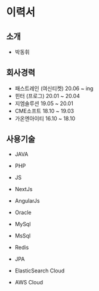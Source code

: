 # 이력서

## 소개
- 박동휘

## 회사경력
- 패스트레인 (여신티켓) 20.06 ~ ing
- 힌터 (프로그) 20.01 ~ 20.04
- 지엠솔루션 19.05 ~ 20.01
- CME소프트 18.10 ~ 19.03
- 가온엔아이티 16.10 ~ 18.10

## 사용기술
- JAVA
- PHP

- JS
- NextJs
- AngularJs

- Oracle
- MySql
- MsSql
- Redis

- JPA

- ElasticSearch Cloud

- AWS Cloud



